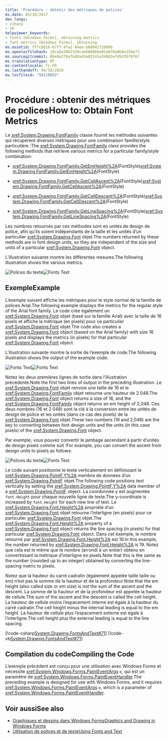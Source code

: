 ```yaml
---
title: 'Procédure : obtenir des métriques de polices'
ms.date: 03/30/2017
dev_langs:
- csharp
- vb
helpviewer_keywords:
- fonts [Windows Forms], obtaining metrics
- font metrics [Windows Forms], obtaining
ms.assetid: ff7c0616-67f7-4fa2-84ee-b8d642f2b09b
ms.openlocfilehash: 24cada3962339cae0608bbe01e070a0b8e256e73
ms.sourcegitcommit: 0be8a279af6d8a43e03141e349d3efd5d35f8767
ms.translationtype: MT
ms.contentlocale: fr-FR
ms.lasthandoff: 04/18/2019
ms.locfileid: "59119052"
---
```

# <a name="how-to-obtain-font-metrics"></a><span data-ttu-id="30e5a-102">Procédure : obtenir des métriques de polices</span><span class="sxs-lookup"><span data-stu-id="30e5a-102">How to: Obtain Font Metrics</span></span>
<span data-ttu-id="30e5a-103">Le <xref:System.Drawing.FontFamily> classe fournit les méthodes suivantes qui récupèrent diverses métriques pour une combinaison famille/style particulière :</span><span class="sxs-lookup"><span data-stu-id="30e5a-103">The <xref:System.Drawing.FontFamily> class provides the following methods that retrieve various metrics for a particular family/style combination:</span></span>  
  
-   <span data-ttu-id="30e5a-104"><xref:System.Drawing.FontFamily.GetEmHeight%2A>(FontStyle)</span><span class="sxs-lookup"><span data-stu-id="30e5a-104"><xref:System.Drawing.FontFamily.GetEmHeight%2A>(FontStyle)</span></span>  
  
-   <span data-ttu-id="30e5a-105"><xref:System.Drawing.FontFamily.GetCellAscent%2A>(FontStyle)</span><span class="sxs-lookup"><span data-stu-id="30e5a-105"><xref:System.Drawing.FontFamily.GetCellAscent%2A>(FontStyle)</span></span>  
  
-   <span data-ttu-id="30e5a-106"><xref:System.Drawing.FontFamily.GetCellDescent%2A>(FontStyle)</span><span class="sxs-lookup"><span data-stu-id="30e5a-106"><xref:System.Drawing.FontFamily.GetCellDescent%2A>(FontStyle)</span></span>  
  
-   <span data-ttu-id="30e5a-107"><xref:System.Drawing.FontFamily.GetLineSpacing%2A>(FontStyle)</span><span class="sxs-lookup"><span data-stu-id="30e5a-107"><xref:System.Drawing.FontFamily.GetLineSpacing%2A>(FontStyle)</span></span>  
  
 <span data-ttu-id="30e5a-108">Les nombres retournés par ces méthodes sont en unités de design de police, afin qu’ils soient indépendants de la taille et les unités d’un particulier <xref:System.Drawing.Font> objet.</span><span class="sxs-lookup"><span data-stu-id="30e5a-108">The numbers returned by these methods are in font design units, so they are independent of the size and units of a particular <xref:System.Drawing.Font> object.</span></span>  
  
 <span data-ttu-id="30e5a-109">L’illustration suivante montre les différentes mesures.</span><span class="sxs-lookup"><span data-stu-id="30e5a-109">The following illustration shows the various metrics.</span></span>  
  
 <span data-ttu-id="30e5a-110">![Polices du texte](./media/fontstext7a.png "fontstext7A")</span><span class="sxs-lookup"><span data-stu-id="30e5a-110">![Fonts Text](./media/fontstext7a.png "fontstext7A")</span></span>  
  
## <a name="example"></a><span data-ttu-id="30e5a-111">Exemple</span><span class="sxs-lookup"><span data-stu-id="30e5a-111">Example</span></span>  
 <span data-ttu-id="30e5a-112">L’exemple suivant affiche les métriques pour le style normal de la famille de polices Arial.</span><span class="sxs-lookup"><span data-stu-id="30e5a-112">The following example displays the metrics for the regular style of the Arial font family.</span></span> <span data-ttu-id="30e5a-113">Le code crée également un <xref:System.Drawing.Font> objet (basé sur la famille Arial) avec la taille de 16 pixels et affiche la métrique (en pixels) pour ce particulier <xref:System.Drawing.Font> objet.</span><span class="sxs-lookup"><span data-stu-id="30e5a-113">The code also creates a <xref:System.Drawing.Font> object (based on the Arial family) with size 16 pixels and displays the metrics (in pixels) for that particular <xref:System.Drawing.Font> object.</span></span>  
  
 <span data-ttu-id="30e5a-114">L’illustration suivante montre la sortie de l’exemple de code.</span><span class="sxs-lookup"><span data-stu-id="30e5a-114">The following illustration shows the output of the example code.</span></span>  
  
 <span data-ttu-id="30e5a-115">![Fonts Text](./media/csfontstext8.png "csFontsText8")</span><span class="sxs-lookup"><span data-stu-id="30e5a-115">![Fonts Text](./media/csfontstext8.png "csFontsText8")</span></span>  
  
 <span data-ttu-id="30e5a-116">Notez les deux premières lignes de sortie dans l’illustration précédente.</span><span class="sxs-lookup"><span data-stu-id="30e5a-116">Note the first two lines of output in the preceding illustration.</span></span> <span data-ttu-id="30e5a-117">Le <xref:System.Drawing.Font> objet renvoie une taille de 16 et le <xref:System.Drawing.FontFamily> objet retourne une hauteur de 2 048.</span><span class="sxs-lookup"><span data-stu-id="30e5a-117">The <xref:System.Drawing.Font> object returns a size of 16, and the <xref:System.Drawing.FontFamily> object returns an em height of 2,048.</span></span> <span data-ttu-id="30e5a-118">Ces deux nombres (16 et 2 048) sont la clé à la conversion entre les unités de design de police et les unités (dans ce cas des pixels) de la <xref:System.Drawing.Font> objet.</span><span class="sxs-lookup"><span data-stu-id="30e5a-118">These two numbers (16 and 2,048) are the key to converting between font design units and the units (in this case pixels) of the <xref:System.Drawing.Font> object.</span></span>  
  
 <span data-ttu-id="30e5a-119">Par exemple, vous pouvez convertir le jambage ascendant à partir d’unités de design pixels comme suit :</span><span class="sxs-lookup"><span data-stu-id="30e5a-119">For example, you can convert the ascent from design units to pixels as follows:</span></span>  
  
 <span data-ttu-id="30e5a-120">![Polices du texte](./media/fontstext9.png "FontsText9")</span><span class="sxs-lookup"><span data-stu-id="30e5a-120">![Fonts Text](./media/fontstext9.png "FontsText9")</span></span>  
  
 <span data-ttu-id="30e5a-121">Le code suivant positionne le texte verticalement en définissant le <xref:System.Drawing.PointF.Y%2A> membre de données d’un <xref:System.Drawing.PointF> objet.</span><span class="sxs-lookup"><span data-stu-id="30e5a-121">The following code positions text vertically by setting the <xref:System.Drawing.PointF.Y%2A> data member of a <xref:System.Drawing.PointF> object.</span></span> <span data-ttu-id="30e5a-122">La coordonnée y est augmentée `font.Height` pour chaque nouvelle ligne de texte.</span><span class="sxs-lookup"><span data-stu-id="30e5a-122">The y-coordinate is increased by `font.Height` for each new line of text.</span></span> <span data-ttu-id="30e5a-123">Le <xref:System.Drawing.Font.Height%2A> propriété d’un <xref:System.Drawing.Font> objet retourne l’interligne (en pixels) pour ce particulier <xref:System.Drawing.Font> objet.</span><span class="sxs-lookup"><span data-stu-id="30e5a-123">The <xref:System.Drawing.Font.Height%2A> property of a <xref:System.Drawing.Font> object returns the line spacing (in pixels) for that particular <xref:System.Drawing.Font> object.</span></span> <span data-ttu-id="30e5a-124">Dans cet exemple, le nombre retourné par <xref:System.Drawing.Font.Height%2A> est 19.</span><span class="sxs-lookup"><span data-stu-id="30e5a-124">In this example, the number returned by <xref:System.Drawing.Font.Height%2A> is 19.</span></span> <span data-ttu-id="30e5a-125">Notez que cela est le même que le nombre (arrondi à un entier) obtenu en convertissant la métrique d’interligne en pixels.</span><span class="sxs-lookup"><span data-stu-id="30e5a-125">Note that this is the same as the number (rounded up to an integer) obtained by converting the line-spacing metric to pixels.</span></span>  
  
 <span data-ttu-id="30e5a-126">Notez que la hauteur du carré cadratin (également appelée taille taille ou em) n’est pas la somme de la hauteur et de la profondeur.</span><span class="sxs-lookup"><span data-stu-id="30e5a-126">Note that the em height (also called size or em size) is not the sum of the ascent and the descent.</span></span> <span data-ttu-id="30e5a-127">La somme de la hauteur et de la profondeur est appelée la hauteur de cellule.</span><span class="sxs-lookup"><span data-stu-id="30e5a-127">The sum of the ascent and the descent is called the cell height.</span></span> <span data-ttu-id="30e5a-128">La hauteur de cellule moins l’espacement interne est égale à la hauteur du carré cadratin.</span><span class="sxs-lookup"><span data-stu-id="30e5a-128">The cell height minus the internal leading is equal to the em height.</span></span> <span data-ttu-id="30e5a-129">La hauteur de cellule plus l’espacement externe est égale à l’interligne.</span><span class="sxs-lookup"><span data-stu-id="30e5a-129">The cell height plus the external leading is equal to the line spacing.</span></span>  
  
 [!code-csharp[System.Drawing.FontsAndText#71](~/samples/snippets/csharp/VS_Snippets_Winforms/System.Drawing.FontsAndText/CS/Class1.cs#71)]
 [!code-vb[System.Drawing.FontsAndText#71](~/samples/snippets/visualbasic/VS_Snippets_Winforms/System.Drawing.FontsAndText/VB/Class1.vb#71)]  
  
## <a name="compiling-the-code"></a><span data-ttu-id="30e5a-130">Compilation du code</span><span class="sxs-lookup"><span data-stu-id="30e5a-130">Compiling the Code</span></span>  
 <span data-ttu-id="30e5a-131">L’exemple précédent est conçu pour une utilisation avec Windows Forms et nécessite <xref:System.Windows.Forms.PaintEventArgs> `e`, qui est un paramètre de <xref:System.Windows.Forms.PaintEventHandler>.</span><span class="sxs-lookup"><span data-stu-id="30e5a-131">The preceding example is designed for use with Windows Forms, and it requires <xref:System.Windows.Forms.PaintEventArgs> `e`, which is a parameter of <xref:System.Windows.Forms.PaintEventHandler>.</span></span>  
  
## <a name="see-also"></a><span data-ttu-id="30e5a-132">Voir aussi</span><span class="sxs-lookup"><span data-stu-id="30e5a-132">See also</span></span>

- [<span data-ttu-id="30e5a-133">Graphiques et dessins dans Windows Forms</span><span class="sxs-lookup"><span data-stu-id="30e5a-133">Graphics and Drawing in Windows Forms</span></span>](graphics-and-drawing-in-windows-forms.md)
- [<span data-ttu-id="30e5a-134">Utilisation de polices et de texte</span><span class="sxs-lookup"><span data-stu-id="30e5a-134">Using Fonts and Text</span></span>](using-fonts-and-text.md)
